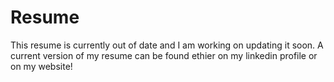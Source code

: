# Resume
This resume is currently out of date and I am working on updating it soon. 
A current version of my resume can be found ethier on my linkedin profile or on my website!
